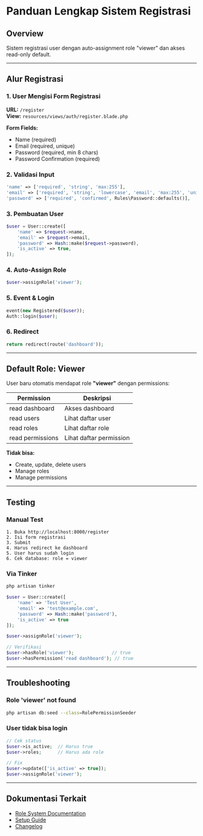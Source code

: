 # Panduan Lengkap Sistem Registrasi

## Overview
Sistem registrasi user dengan auto-assignment role "viewer" dan akses read-only default.

---

## Alur Registrasi

### 1. User Mengisi Form Registrasi
**URL:** `/register`  
**View:** `resources/views/auth/register.blade.php`

**Form Fields:**
- Name (required)
- Email (required, unique)
- Password (required, min 8 chars)
- Password Confirmation (required)

### 2. Validasi Input
```php
'name' => ['required', 'string', 'max:255'],
'email' => ['required', 'string', 'lowercase', 'email', 'max:255', 'unique:users'],
'password' => ['required', 'confirmed', Rules\Password::defaults()],
```

### 3. Pembuatan User
```php
$user = User::create([
    'name' => $request->name,
    'email' => $request->email,
    'password' => Hash::make($request->password),
    'is_active' => true,
]);
```

### 4. Auto-Assign Role
```php
$user->assignRole('viewer');
```

### 5. Event & Login
```php
event(new Registered($user));
Auth::login($user);
```

### 6. Redirect
```php
return redirect(route('dashboard'));
```

---

## Default Role: Viewer

User baru otomatis mendapat role **"viewer"** dengan permissions:

| Permission | Deskripsi |
|------------|-----------|
| read dashboard | Akses dashboard |
| read users | Lihat daftar user |
| read roles | Lihat daftar role |
| read permissions | Lihat daftar permission |

**Tidak bisa:**
- Create, update, delete users
- Manage roles
- Manage permissions

---

## Testing

### Manual Test
```
1. Buka http://localhost:8000/register
2. Isi form registrasi
3. Submit
4. Harus redirect ke dashboard
5. User harus sudah login
6. Cek database: role = viewer
```

### Via Tinker
```bash
php artisan tinker
```

```php
$user = User::create([
    'name' => 'Test User',
    'email' => 'test@example.com',
    'password' => Hash::make('password'),
    'is_active' => true
]);

$user->assignRole('viewer');

// Verifikasi
$user->hasRole('viewer');              // true
$user->hasPermission('read dashboard'); // true
```

---

## Troubleshooting

### Role 'viewer' not found
```bash
php artisan db:seed --class=RolePermissionSeeder
```

### User tidak bisa login
```php
// Cek status
$user->is_active;  // Harus true
$user->roles;      // Harus ada role

// Fix
$user->update(['is_active' => true]);
$user->assignRole('viewer');
```

---

## Dokumentasi Terkait

- [Role System Documentation](ROLE_SYSTEM_DOCUMENTATION.md)
- [Setup Guide](SETUP_ROLE_SYSTEM.md)
- [Changelog](CHANGELOG_ROLE_SYSTEM.md)

